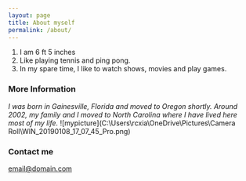 ```yaml
---
layout: page
title: About myself
permalink: /about/
---
```

1. I am 6 ft 5 inches
2. Like playing tennis and ping pong.
3. In my spare time, I like to watch shows, movies and play games.

### More Information
*I was born in Gainesville, Florida and moved to Oregon shortly. Around 2002, my family and I moved to North Carolina where I have lived here most of my life.*
![mypicture](C:\Users\rcxia\OneDrive\Pictures\Camera Roll\WIN_20190108_17_07_45_Pro.png)



### Contact me

[email@domain.com](mailto:email@domain.com)
